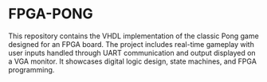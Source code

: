 # FPGA-PONG
This repository contains the VHDL implementation of the classic Pong game designed for an FPGA board. The project includes real-time gameplay with user inputs handled through UART communication and output displayed on a VGA monitor. It showcases digital logic design, state machines, and FPGA programming.
